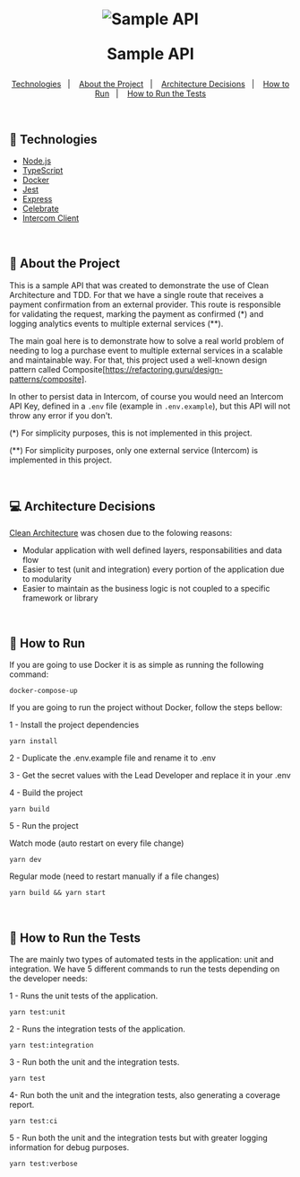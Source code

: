 <h1 align="center">
    <img alt="Sample API" ttle="Sample API" src="https://i.postimg.cc/7YX4x91N/logo.png" />
    <p>Sample API</p>
</h1>

<p align="center">
  <a href="#-technologies">Technologies</a>&nbsp;&nbsp;&nbsp;|&nbsp;&nbsp;&nbsp;
  <a href="#-about-the-project">About the Project</a>&nbsp;&nbsp;&nbsp;|&nbsp;&nbsp;&nbsp;
  <a href="#-architecture-decisions">Architecture Decisions</a>&nbsp;&nbsp;&nbsp;|&nbsp;&nbsp;&nbsp;
  <a href="#-how-to-run">How to Run</a>&nbsp;&nbsp;&nbsp;|&nbsp;&nbsp;&nbsp;
  <a href="#-how-to-run-the-tests">How to Run the Tests</a>
</p>

<br />

## 🚀 Technologies

-   [Node.js](https://nodejs.org/en/)
-   [TypeScript](https://www.typescriptlang.org/)
-   [Docker](https://www.docker.com/)
-   [Jest](https://jestjs.io/)
-   [Express](https://expressjs.com/)
-   [Celebrate](https://github.com/arb/celebrate)
-   [Intercom Client](https://github.com/intercom/intercom-node)

<br/>

## 📜 About the Project

This is a sample API that was created to demonstrate the use of Clean Architecture and TDD. For that
we have a single route that receives a payment confirmation from an external provider. This route is
responsible for validating the request, marking the payment as confirmed (\*) and logging analytics
events to multiple external services (\*\*).

The main goal here is to demonstrate how to solve a real world problem of needing to log a purchase
event to multiple external services in a scalable and maintainable way. For that, this project used
a well-known design pattern called Composite[https://refactoring.guru/design-patterns/composite].

In other to persist data in Intercom, of course you would need an Intercom API Key, defined in a
`.env` file (example in `.env.example`), but this API will not throw any error if you don't.

(\*) For simplicity purposes, this is not implemented in this project.

(\*\*) For simplicity purposes, only one external service (Intercom) is implemented in this project.

<br/>

## 💻 Architecture Decisions

[Clean Architecture](https://www.freecodecamp.org/news/a-quick-introduction-to-clean-architecture-990c014448d2/)
was chosen due to the folowing reasons:

-   Modular application with well defined layers, responsabilities and data flow
-   Easier to test (unit and integration) every portion of the application due to modularity
-   Easier to maintain as the business logic is not coupled to a specific framework or library

<br/>

## 🏁 How to Run

If you are going to use Docker it is as simple as running the following command:

```
docker-compose-up
```

If you are going to run the project without Docker, follow the steps bellow:

1 - Install the project dependencies

```
yarn install
```

2 - Duplicate the .env.example file and rename it to .env

3 - Get the secret values with the Lead Developer and replace it in your .env

4 - Build the project

```
yarn build
```

5 - Run the project

Watch mode (auto restart on every file change)

```
yarn dev
```

Regular mode (need to restart manually if a file changes)

```
yarn build && yarn start
```

<br/>

## 🧪 How to Run the Tests

The are mainly two types of automated tests in the application: unit and integration. We have 5
different commands to run the tests depending on the developer needs:

1 - Runs the unit tests of the application.

```
yarn test:unit
```

2 - Runs the integration tests of the application.

```
yarn test:integration
```

3 - Run both the unit and the integration tests.

```
yarn test
```

4- Run both the unit and the integration tests, also generating a coverage report.

```
yarn test:ci
```

5 - Run both the unit and the integration tests but with greater logging information for debug
purposes.

```
yarn test:verbose
```
